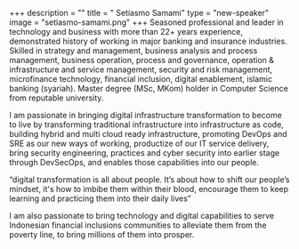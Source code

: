 +++
description = ""
title = " Setiasmo Samami"
type = "new-speaker"
image = "setiasmo-samami.png"
+++
Seasoned professional and leader in technology and business with more than 22+ years experience, demonstrated history of working in major banking and insurance industries. Skilled in strategy and management, business analysis and process management, business operation, process and governance, operation & infrastructure and service management, security and risk management, microfinance technology, financial inclusion, digital enablement, islamic banking (syariah). Master degree (MSc, MKom) holder in Computer Science from reputable university.

I am passionate in bringing digital infrastructure transformation to become to live by transforming traditional infrastructure into infrastructure as code, building hybrid and multi cloud ready infrastructure, promoting DevOps and SRE as our new ways of working, productize of our IT service delivery, bring security engineering, practices and cyber security into earlier stage through DevSecOps, and enables those capabilities into our people.

“digital transformation is all about people. It’s about how to shift our people’s mindset, it's how to imbibe them within their blood, encourage them to keep learning and practicing them into their daily lives”

I am also passionate to bring technology and digital capabilities to serve Indonesian financial inclusions communities to alleviate them from the poverty line, to bring millions of them into prosper.